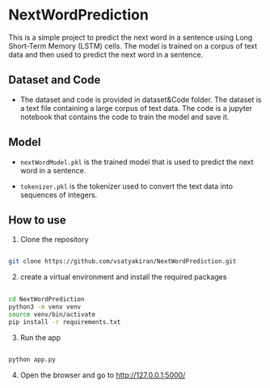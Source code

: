# NextWordPrediction

This is a simple project to predict the next word in a sentence using  Long Short-Term Memory (LSTM) cells. The model is trained on a corpus of text data and then used to predict the next word in a sentence.


## Dataset and Code

- The dataset and code is provided in dataset&Code folder. The dataset is a text file containing a large corpus of text data. The code is a jupyter notebook that contains the code to train the model and save it.

## Model

- `nextWordModel.pkl` is the trained model that is used to predict the next word in a sentence.

- `tokenizer.pkl` is the tokenizer used to convert the text data into sequences of integers.

## How to use

1. Clone the repository

```bash

git clone https://github.com/vsatyakiran/NextWordPrediction.git

```

2. create a virtual environment and install the required packages

```bash
     
cd NextWordPrediction
python3 -m venv venv
source venv/bin/activate
pip install -r requirements.txt

```

3. Run the app

```bash

python app.py

```

4. Open the browser and go to http://127.0.0.1:5000/